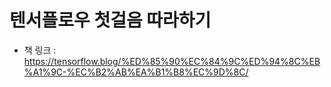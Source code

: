 # 텐서플로우 첫걸음 따라하기
- 책 링크 : https://tensorflow.blog/%ED%85%90%EC%84%9C%ED%94%8C%EB%A1%9C-%EC%B2%AB%EA%B1%B8%EC%9D%8C/